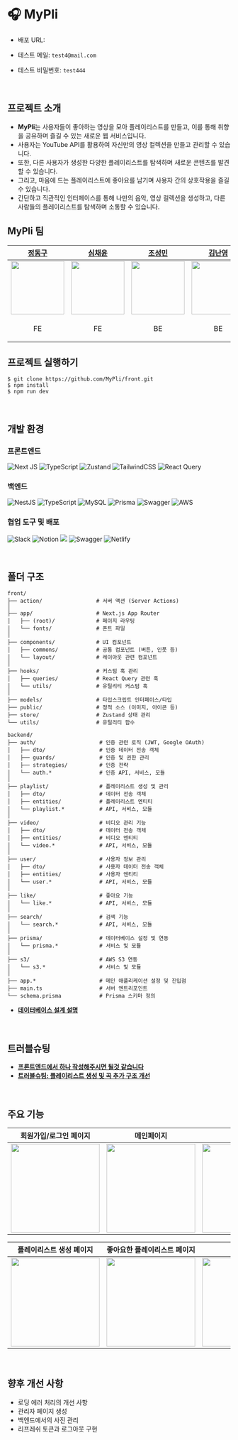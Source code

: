 # 🎧 MyPli

- 배포 URL:

- 테스트 메일: `test4@mail.com`

- 테스트 비밀번호: `test444`

<br />

## 프로젝트 소개
- **MyPli**는 사용자들이 좋아하는 영상을 모아 플레이리스트를 만들고, 이를 통해 취향을 공유하며 즐길 수 있는 새로운 웹 서비스입니다.
- 사용자는 YouTube API를 활용하여 자신만의 영상 컬렉션을 만들고 관리할 수 있습니다.
- 또한, 다른 사용자가 생성한 다양한 플레이리스트를 탐색하며 새로운 콘텐츠를 발견할 수 있습니다.
- 그리고, 마음에 드는 플레이리스트에 좋아요를 남기며 사용자 간의 상호작용을 즐길 수 있습니다.
- 간단하고 직관적인 인터페이스를 통해 나만의 음악, 영상 컬렉션을 생성하고, 다른 사람들의 플레이리스트를 탐색하며 소통할 수 있습니다.

## MyPli 팀
| [정동구](https://github.com/dongguJeong) | [심채윤](https://github.com/chaeyun-sim) | [조성민](https://github.com/Ss0Mae) | [김난영](https://github.com/Algoruu) |
| -- | -- | -- | -- |
| <img src="https://avatars.githubusercontent.com/u/133619736?v=4" width="120" /> | <img src="https://avatars.githubusercontent.com/u/111689342?v=4" width="120" /> | <img src="https://avatars.githubusercontent.com/u/80831228?v=4" width="120" />  | <img src="https://avatars.githubusercontent.com/u/126838925?v=4" width="120" />  |
| <p align="center">FE</p> | <p align="center">FE</p> | <p align="center">BE</p> | <p align="center">BE</p> |


## 프로젝트 실행하기
```
$ git clone https://github.com/MyPli/front.git
$ npm install
$ npm run dev
```

<br />

## 개발 환경
### 프론트엔드
![Next JS](https://img.shields.io/badge/Next-black?style=for-the-badge&logo=next.js&logoColor=white)
![TypeScript](https://img.shields.io/badge/typescript-%23007ACC.svg?style=for-the-badge&logo=typescript&logoColor=white)
![Zustand](https://img.shields.io/badge/zustand-%2320232a.svg?style=for-the-badge)
![TailwindCSS](https://img.shields.io/badge/tailwindcss-%2338B2AC.svg?style=for-the-badge&logo=tailwind-css&logoColor=white)
![React Query](https://img.shields.io/badge/-React%20Query-FF4154?style=for-the-badge&logo=react%20query&logoColor=white)
<br />
### 백엔드
![NestJS](https://img.shields.io/badge/nestjs-%23E0234E.svg?style=for-the-badge&logo=nestjs&logoColor=white)
![TypeScript](https://img.shields.io/badge/typescript-%23007ACC.svg?style=for-the-badge&logo=typescript&logoColor=white)
![MySQL](https://img.shields.io/badge/mysql-4479A1.svg?style=for-the-badge&logo=mysql&logoColor=white)
![Prisma](https://img.shields.io/badge/Prisma-3982CE?style=for-the-badge&logo=Prisma&logoColor=white)
![Swagger](https://img.shields.io/badge/-Swagger-%23Clojure?style=for-the-badge&logo=swagger&logoColor=white)
![AWS](https://img.shields.io/badge/AWS-%23FF9900.svg?style=for-the-badge&logo=amazon-aws&logoColor=white)
<br />
### 협업 도구 및 배포
![Slack](https://img.shields.io/badge/Slack-4A154B?style=for-the-badge&logo=slack&logoColor=white)
![Notion](https://img.shields.io/badge/Notion-%23000000.svg?style=for-the-badge&logo=notion&logoColor=white)
<img src="https://img.shields.io/badge/figma-%23F24E1E.svg?style=for-the-badge&logo=figma&logoColor=white" />
![Swagger](https://img.shields.io/badge/-Swagger-%23Clojure?style=for-the-badge&logo=swagger&logoColor=white)
![Netlify](https://img.shields.io/badge/netlify-%23000000.svg?style=for-the-badge&logo=netlify&logoColor=#00C7B7)

<br />

## 폴더 구조
```
front/
├── action/                 # 서버 액션 (Server Actions)
│
├── app/                    # Next.js App Router
│   ├── (root)/             # 페이지 라우팅
│   └── fonts/              # 폰트 파일
│
├── components/             # UI 컴포넌트
│   ├── commons/            # 공통 컴포넌트 (버튼, 인풋 등)
│   └── layout/             # 레이아웃 관련 컴포넌트
│
├── hooks/                  # 커스텀 훅 관리
│   ├── queries/            # React Query 관련 훅
│   └── utils/              # 유틸리티 커스텀 훅
│
├── models/                 # 타입스크립트 인터페이스/타입
├── public/                 # 정적 소스 (이미지, 아이콘 등)
├── store/                  # Zustand 상태 관리
└── utils/                  # 유틸리티 함수
```

```
backend/
├── auth/                    # 인증 관련 로직 (JWT, Google OAuth)
│   ├── dto/                 # 인증 데이터 전송 객체
│   ├── guards/              # 인증 및 권한 관리
│   ├── strategies/          # 인증 전략
│   └── auth.*               # 인증 API, 서비스, 모듈
│
├── playlist/                # 플레이리스트 생성 및 관리
│   ├── dto/                 # 데이터 전송 객체
│   ├── entities/            # 플레이리스트 엔티티
│   └── playlist.*           # API, 서비스, 모듈
│
├── video/                   # 비디오 관리 기능
│   ├── dto/                 # 데이터 전송 객체
│   ├── entities/            # 비디오 엔티티
│   └── video.*              # API, 서비스, 모듈
│
├── user/                    # 사용자 정보 관리
│   ├── dto/                 # 사용자 데이터 전송 객체
│   ├── entities/            # 사용자 엔티티
│   └── user.*               # API, 서비스, 모듈
│
├── like/                    # 좋아요 기능
│   └── like.*               # API, 서비스, 모듈
│
├── search/                  # 검색 기능
│   └── search.*             # API, 서비스, 모듈
│
├── prisma/                  # 데이터베이스 설정 및 연동
│   └── prisma.*             # 서비스 및 모듈
│
├── s3/                      # AWS S3 연동
│   └── s3.*                 # 서비스 및 모듈
│
├── app.*                    # 메인 애플리케이션 설정 및 진입점
├── main.ts                  # 서버 엔트리포인트
└── schema.prisma            # Prisma 스키마 정의

```
- **[데이터베이스 설계 설명](https://clean-indigo-57d.notion.site/DB-MyPli-161382bd5b8e802f84cef03f22554247?pvs=4)**
<br />

## 트러블슈팅
- **[프론트엔드에서 하나 작성해주시면 될것 같습니다](https://)** 
- **[트러블슈팅: 플레이리스트 생성 및 곡 추가 구조 개선](https://clean-indigo-57d.notion.site/163382bd5b8e805393c1e0ce736d846c?pvs=4)** 
  
<br />

## 주요 기능
| 회원가입/로그인 페이지 | 메인페이지 | 페이지 |
| -- | -- | -- |
|<img src="https://github.com/user-attachments/assets/" width="200" /> | <img src="https://github.com/user-attachments/assets/" width="200" /> | <img src="https://github.com/user-attachments/assets/" width="200" /> |

| 플레이리스트 생성 페이지 | 좋아요한 플레이리스트 페이지 | 마이페이지 |
| -- | -- | -- |
| <img src="https://github.com/user-attachments/assets/" width="200" /> |<img src="https://github.com/user-attachments/assets/" width="200" /> |<img src="https://github.com/user-attachments/assets/" width="200" />|

<br />

## 향후 개선 사항
 - 로딩 에러 처리의 개선 사항
 - 관리자 페이지 생성
 - 백엔드에서의 사진 관리
 - 리프레쉬 토큰과 로그아웃 구현
<br />
